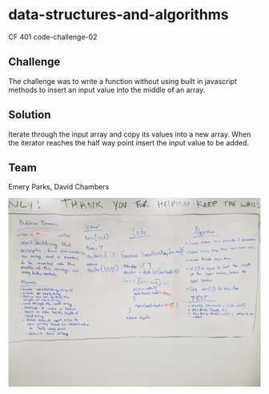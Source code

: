 # data-structures-and-algorithms
CF 401 code-challenge-02

## Challenge
The challenge was to write a function without using built in javascript methods to insert an input value into the middle of an array.

## Solution 
Iterate through the input array and copy its values into a new array. When the iterator reaches the half way point insert the input value to be added. 


## Team
Emery Parks,
David Chambers

![Whiteboard](./assets/array-shift.jpg)

